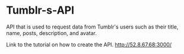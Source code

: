 # Tumblr-s-API
API that is used to request data from Tumblr's users such as their title, name, posts, description, and avatar.

Link to the tutorial on how to create the API. http://52.8.67.68:3000/

